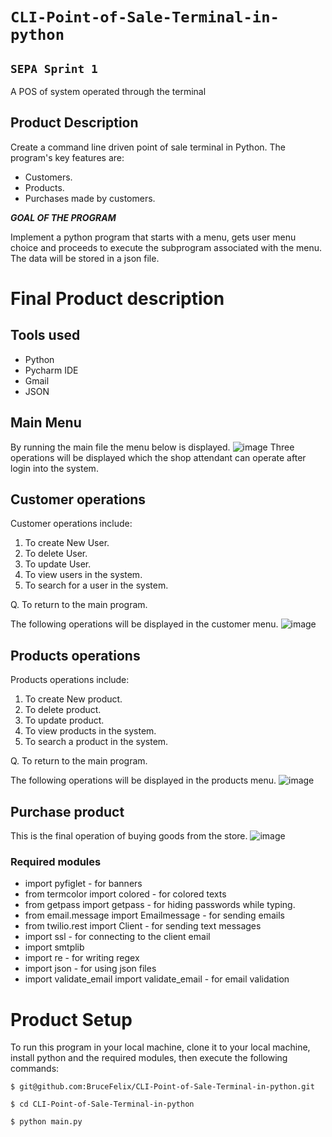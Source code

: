 # `CLI-Point-of-Sale-Terminal-in-python` #
## `SEPA Sprint 1` ##
A POS of system operated through the terminal
## Product Description ##
Create a command line driven point of sale terminal in Python.
The program's key features are:
  - Customers.
  - Products.
  - Purchases made by customers.
  
***GOAL OF THE PROGRAM***

Implement a python program that starts with a menu, gets user menu choice and proceeds to execute the subprogram associated with the menu.
The data will be stored in a json file.

# Final Product description
## Tools used
- Python
- Pycharm IDE
- Gmail
- JSON
## Main Menu
By running the main file the menu below is displayed.
![image](https://user-images.githubusercontent.com/44478872/197124400-d4787dbc-7873-4f6e-bf90-fa60b22ebaac.png)
Three operations will be displayed which the shop attendant can operate after login into the system.

## Customer operations
Customer operations include:
  1. To create New User.
  2. To delete User.
  3. To update User.
  4. To view users in the system.
  5. To search for a user in the system.
  
  Q. To return to the main program.
  

The following operations will be displayed in the customer menu.
![image](https://user-images.githubusercontent.com/44478872/197124790-e98d3753-ba82-4d0b-98da-96e6ed299392.png)

## Products operations
Products operations include:
  1. To create New product.
  2. To delete product.
  3. To update product.
  4. To view products in the system.
  5. To search a product in the system.
  
  Q. To return to the main program.
  
The following operations will be displayed in the products menu.
![image](https://user-images.githubusercontent.com/44478872/197125884-9180f160-420e-41fa-8645-9829b19f0a3d.png)

## Purchase product
This is the final operation of buying goods from the store.
![image](https://user-images.githubusercontent.com/44478872/197126172-e4ff2d48-dcb1-4701-9e06-c38ec280ea55.png)

### Required modules
- import pyfiglet - for banners
- from termcolor import colored - for colored texts
- from getpass import getpass - for hiding passwords while typing.
- from email.message import Emailmessage - for sending emails
- from twilio.rest import Client - for sending text messages
- import ssl - for connecting to the client email
- import smtplib 
- import re - for writing regex
- import json - for using json files
- import validate_email import validate_email - for email validation

# Product Setup
To run this program in your local machine, clone it to your local machine, install python and the required modules, then execute the following commands:

`$ git@github.com:BruceFelix/CLI-Point-of-Sale-Terminal-in-python.git`

`$ cd CLI-Point-of-Sale-Terminal-in-python`

`$ python main.py`
